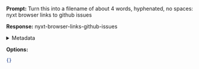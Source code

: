 **Prompt:**
Turn this into a filename of about 4 words, hyphenated, no spaces: nyxt browser links to github issues

**Response:**
nyxt-browser-links-github-issues

<details><summary>Metadata</summary>

- Duration: 1213 ms
- Datetime: 2023-10-20T18:57:20.432058
- Model: gpt-3.5-turbo-0613

</details>

**Options:**
```json
{}
```

